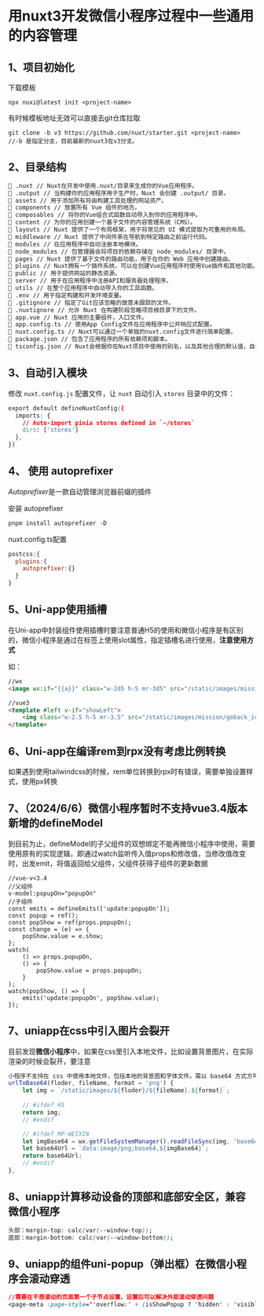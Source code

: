 # 用nuxt3开发微信小程序过程中一些通用的内容管理

## 1、项目初始化
下载模板
```shell
npx nuxi@latest init <project-name>
```
有时候模板地址无效可以直接去git仓库拉取
```shell
git clone -b v3 https://github.com/nuxt/starter.git <project-name>
//-b 是指定分支，目前最新的nuxt3在v3分支。
```

## 2、目录结构

```txt
📁 .nuxt // Nuxt在开发中使用.nuxt/目录来生成你的Vue应用程序。
📁 .output // 当构建你的应用程序用于生产时，Nuxt 会创建 .output/ 目录。
📁 assets // 用于添加所有将由构建工具处理的网站资产。
📁 components // 放置所有 Vue 组件的地方。
📁 composables // 将你的Vue组合式函数自动导入到你的应用程序中。
📁 content // 为你的应用创建一个基于文件的内容管理系统（CMS）。
📁 layouts // Nuxt 提供了一个布局框架，用于将常见的 UI 模式提取为可重用的布局。
📁 middleware // Nuxt 提供了中间件来在导航到特定路由之前运行代码。
📁 modules // 在应用程序中自动注册本地模块。
📁 node_modules // 包管理器会将项目的依赖存储在 node_modules/ 目录中。
📁 pages // Nuxt 提供了基于文件的路由功能，用于在你的 Web 应用中创建路由。
📁 plugins // Nuxt拥有一个插件系统，可以在创建Vue应用程序时使用Vue插件和其他功能。
📁 public // 用于提供网站的静态资源。
📁 server // 用于在应用程序中注册API和服务器处理程序。
📁 utils // 在整个应用程序中自动导入你的工具函数。
📄 .env // 用于指定构建和开发环境变量。
📄 .gitignore // 指定了Git应该忽略的故意未跟踪的文件。
📄 .nuxtignore // 允许 Nuxt 在构建阶段忽略项目根目录下的文件。
📄 app.vue // Nuxt 应用的主要组件，入口文件。
📄 app.config.ts // 使用App Config文件在应用程序中公开响应式配置。
📄 nuxt.config.ts // Nuxt可以通过一个单独的nuxt.config文件进行简单配置。
📄 package.json // 包含了应用程序的所有依赖项和脚本。
📄 tsconfig.json // Nuxt会根据你在Nuxt项目中使用的别名，以及其他合理的默认值，自动生成一个`.nuxt/tsconfig.json`文件。
```

## 3、自动引入模块

修改 `nuxt.config.js` 配置文件，让 `nuxt` 自动引入 `stores` 目录中的文件：

```css
export default defineNuxtConfig({
  imports: {
    // Auto-import pinia stores defined in `~/stores`
    dirs: ['stores']
  },
})
```

## 4、 使用 autoprefixer

*Autoprefixer*是一款自动管理浏览器前缀的插件

安装 autoprefixer

```html
pnpm install autoprefixer -D
```

nuxt.config.ts配置

```js
postcss:{
  plugins:{
    autoprefixer:{}
  }
}
```



## 5、Uni-app使用插槽

在Uni-app中封装组件使用插槽时要注意普通H5的使用和微信小程序是有区别的，微信小程序是通过在标签上使用slot属性，指定插槽名进行使用，**注意使用方式**

如：

```html
//wx
<image wx:if="{{a}}" class="w-2d5 h-5 mr-3d5" src="/static/images/mission/goback_icon@2x.png" bindtap="{{b}}" alt="goback" slot="left" />

//vue3
<template #left v-if="showLeft">
	<img class="w-2.5 h-5 mr-3.5" src="/static/images/mission/goback_icon@2x.png" @click="navigateBack" alt="goback" />
</template>
```

## 6、Uni-app在编译rem到rpx没有考虑比例转换

如果遇到使用tailwindcss的时候，rem单位转换到rpx时有错误，需要单独设置样式，使用px转换

## 7、（2024/6/6）微信小程序暂时不支持vue3.4版本新增的defineModel

到目前为止，defineModel的子父组件的双想绑定不能再微信小程序中使用，需要使用原有的实现逻辑，即通过watch监听传入值props和修改值，当修改值改变时，出发emit，将值返回给父组件，父组件获得子组件的更新数据

```vue
//vue-v<3.4
//父组件
v-model:popupOn="popupOn"
//子组件
const emits = defineEmits(['update:popupOn']);
const popup = ref();
const popShow = ref(props.popupOn);
const change = (e) => {
	popShow.value = e.show;
};
watch(
	() => props.popupOn,
	() => {
		popShow.value = props.popupOn;
	}
);
watch(popShow, () => {
	emits('update:popupOn', popShow.value);
});
```

## 7、uniapp在css中引入图片会裂开

目前发现**微信小程序**中，如果在css里引入本地文件，比如设置背景图片，在实际渲染的时候会裂开，要注意

```js
小程序不支持在 css 中使用本地文件，包括本地的背景图和字体文件。需以 base64 方式方可使用。
urlToBase64(floder, fileName, format = 'png') {
	let img = `/static/images/${floder}/${fileName}.${format}`;
	
	// #ifdef H5
	return img;
	// #endif

	// #ifdef MP-WEIXIN
	let imgBase64 = wx.getFileSystemManager().readFileSync(img, 'base64');
	let base64Url = `data:image/png;base64,${imgBase64}`;
	return base64Url;
	// #endif
},
```

## 8、uniapp计算移动设备的顶部和底部安全区，兼容微信小程序

```css
头部：margin-top: calc(var(--window-top));
底部：margin-bottom: calc(var(--window-bottom));
```

## 9、uniapp的组件uni-popup（弹出框）在微信小程序会滚动穿透

```css
//需要在不想滚动的页面第一个子节点设置，设置后可以解决外部滚动穿透问题
<page-meta :page-style="'overflow:' + (isShowPopup ? 'hidden' : 'visible')"></page-meta>
```

